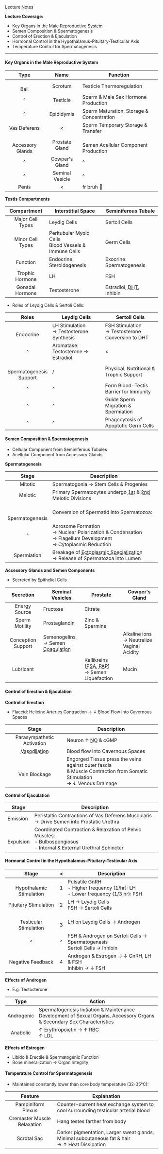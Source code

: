 Lecture Notes

**Lecture Coverage:**
- Key Organs in the Male Reproductive System
- Semen Composition & Spermatogenesis
- Control of Erection & Ejaculation
- Hormonal Control in the Hypothalamus-Pituitary-Testicular Axis
- Temperature Control for Spermatogenesis

---
#### **Key Organs in the Male Reproductive System**

|         Type         |      Name       | Function                                  |
| :------------------: | :-------------: | ----------------------------------------- |
|       <br>Ball       |     Scrotum     | Testicle Thermoregulation                 |
|          ^           |    Testicle     | Sperm & Male Sex Hormone Production       |
|          ^           |   Epididymis    | Sperm Maturation, Storage & Concentration |
|     Vas Deferens     |        <        | Sperm Temporary Storage & Transfer        |
| <br>Accessory Glands | Prostate Gland  | <br>Semen Acellular Component Production  |
|          ^           | Cowper's Gland  | ^                                         |
|          ^           | Seminal Vesicle | ^                                         |
|        Penis         |        <        | fr bruh 🥀                                |

**Testis Compartments**

|   Compartment    | Interstitial Space                                      | Seminiferous Tubule                                              |
| :--------------: | ------------------------------------------------------- | ---------------------------------------------------------------- |
| Major Cell Types | Leydig Cells                                            | Sertoli Cells                                                    |
| Minor Cell Types | Peritubular Myoid Cells<br>Blood Vessels & Immune Cells | Germ Cells                                                       |
|     Function     | Endocrine: Steroidogenesis                              | Exocrine: Spermatogenesis                                        |
| Trophic Hormone  | LH                                                      | FSH                                                              |
| Gonadal Hormone  | Testosterone                                            | Estradiol, <abbr Title="Dihydrotestosterone">DHT</abbr>, Inhibin |
- Roles of Leydig Cells & Sertoli Cells:

|             Roles              | Leydig Cells                               | Sertoli Cells                                       |
| :----------------------------: | ------------------------------------------ | --------------------------------------------------- |
|         <br>Endocrine          | LH Stimulation<br>→ Testosterone Synthesis | FSH Stimulation<br>→ Testosterone Conversion to DHT |
|               ^                | Aromatase: Testosterone → Estradiol        | <                                                   |
| <br>Spermatogenesis<br>Support | /                                          | Physical, Nutritional & Trophic Support             |
|               ^                | ^                                          | Form Blood-Testis Barrier for Immunity              |
|               ^                | ^                                          | Guide Sperm Migration & Spermiation                 |
|               ^                | ^                                          | Phagocytosis of Apoptotic Germ Cells                |


#### **Semen Composition & Spermatogenesis**
- Cellular Component from Seminiferous Tubules
- Acellular Component from Accessory Glands

**Spermatogenesis**

|          Stage          | Description                                                                                                                                               |
| :---------------------: | --------------------------------------------------------------------------------------------------------------------------------------------------------- |
|         Mitotic         | Spermatogonia → Stem Cells & Progenies                                                                                                                    |
|         Meiotic         | Primary Spermatocytes undergo <abbr Title="Crossing Over occurs">1st</abbr> & <abbr Title="Reduction Division into Haploids">2nd</abbr> Meiotic Divisions |
| <br><br>Spermatogenesis | Conversion of Spermatid into Spermatozoa:                                                                                                                 |
|            ^            | Acrosome Formation <br>→ Nuclear Polarization & Condensation<br>→ Flagellum Development<br>→ Cytoplasmic Reduction                                        |
|       Spermiation       | Breakage of <abbr Title="Adhesion Junction between Sertoli cells & Spermatozoa">Ectoplasmic Specialization</abbr><br>→ Release of Spermatozoa into Lumen  |

**Accessory Glands and Semen Components**
- Secreted by Epithelial Cells

|     Secretion      | Seminal Vesicles                                                                                      | Prostate                                                                                                                                   | Cowper's Gland                                |
| :----------------: | ----------------------------------------------------------------------------------------------------- | ------------------------------------------------------------------------------------------------------------------------------------------ | --------------------------------------------- |
|   Energy Source    | Fructose                                                                                              | Citrate                                                                                                                                    |                                               |
|   Sperm Motility   | Prostaglandin                                                                                         | Zinc & Spermine                                                                                                                            |                                               |
| Conception Support | Semenogelins<br>→ Semen <abbr Title="Longer duration in Female Reproductive Tract">Coagulation</abbr> |                                                                                                                                            | Alkaline ions<br>→ Neutralize Vaginal Acidity |
|     Lubricant      |                                                                                                       | Kallikreins (<abbr Title="Prostate Specific Antigen">PSA</abbr>, <abbr Title="Prostate Acid Phosphate">PAP</abbr>)<br>→ Semen Liquefaction | Mucin                                         |


#### **Control of Erection & Ejaculation**
**Control of Erection**
- Flaccid: Helicine Arteries Contraction → ↓ Blood Flow into Cavernous Spaces

|                         Stage                          | Description                                                                                                                  |
| :----------------------------------------------------: | ---------------------------------------------------------------------------------------------------------------------------- |
|               Parasympathetic Activation               | Neuron ↑ <abbr Title="Nitric Oxide">NO</abbr> & cGMP                                                                         |
| <abbr Title="of Helicine Arteries">Vasodilation</abbr> | Blood flow into Cavernous Spaces                                                                                             |
|                   <br>Vein Blockage                    | Engorged Tissue press the veins against outer fascia<br>& Muscle Contraction from Somatic Stimulation<br>→ ↓ Venous Drainage |

**Control of Ejaculation**

| Stage         | Description                                                                                                              |
| ------------- | ------------------------------------------------------------------------------------------------------------------------ |
| Emission      | Peristaltic Contractions of Vas Deferens Muscularis<br>→ Drive Semen into Prostatic Urethra                              |
| <br>Expulsion | Coordinated Contraction & Relaxation of Pelvic Muscles:<br>- Bulbospongiosus<br>- Internal & External Urethral Sphincter |


#### **Hormonal Control in the Hypothalamus-Pituitary-Testicular Axis**

|            Stage             |   <   | Description                                                                        |
| :--------------------------: | :---: | ---------------------------------------------------------------------------------- |
| <br>Hypothalamic Stimulation |   1   | Pulsatile GnRH<br>- Higher frequency (1/hr): LH<br>- Lower frequency (1/3 hr): FSH |
|    Pituitary Stimulation     |   2   | LH → Leydig Cells<br>FSH → Sertoli Cells                                           |
|  <br>Testicular Stimulation  | <br>3 | LH on Leydig Cells → Androgen                                                      |
|              ^               |   ^   | FSH & Androgen on Sertoli Cells → Spermatogenesis<br>Sertoli Cells → Inhibin       |
|      Negative Feedback       |   4   | Androgen & Estrogen → ↓ GnRH, LH & FSH<br>Inhibin → ↓ FSH                          |

**Effects of Androgen**
- E.g. Testosterone

|    Type    | Action                                                                                                                     |
| :--------: | -------------------------------------------------------------------------------------------------------------------------- |
| Androgenic | Spermatogenesis Initiation & Maintenance<br>Development of Sexual Organs, Accessory Organs & Secondary Sex Characteristics |
|  Anabolic  | ↑ Erythropoietin → ↑ RBC<br>↑ LDL                                                                                          |

**Effects of Estrogen**
- Libido & Erectile & Spermatogenic Function
- Bone mineralization → Organ Integrity


#### **Temperature Control for Spermatogenesis**
- Maintained constantly lower than core body temperature (32-35°C):

|           Feature           | Explanation                                                                                       |
| :-------------------------: | ------------------------------------------------------------------------------------------------- |
|     Pampiniform Plexus      | Counter-current heat exchange system to cool surrounding testicular arterial blood                |
| Cremaster Muscle Relaxation | Hang testes farther from body                                                                     |
|         Scrotal Sac         | Darker pigmentation, Larger sweat glands, Minimal subcutaneous fat & hair<br>→ ↑ Heat Dissipation |
